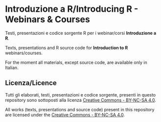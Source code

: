 # Introduzione a R/Introducing R - Webinars & Courses

Testi, presentazioni e codice sorgente R per i webinar/corsi **Introduzione a R**.

Texts, presentations and R source code for **Introduction to R** webinars/courses.

For the moment all materials, except source code, are available only in Italian.

## Licenza/Licence

Tutti gli elaborati, testi, presentazioni e codice sorgente, presenti in questo repository sono sottoposti alla licenza [Creative Commons - BY-NC-SA 4.0](https://creativecommons.org/licenses/by-nc-sa/4.0/).

All works (texts, presentations and source code) present in this repository are licensed under the [Creative Commons - BY-NC-SA 4.0](https://creativecommons.org/licenses/by-nc-sa/4.0/).
